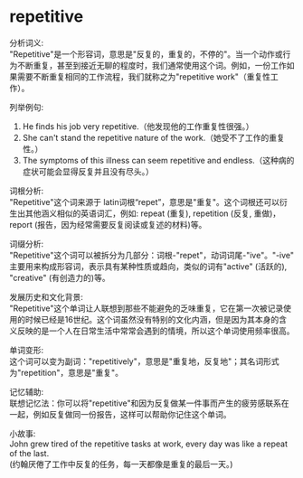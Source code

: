 # repetitive

分析词义:  
"Repetitive"是一个形容词，意思是"反复的，重复的，不停的"。当一个动作或行为不断重复，甚至到接近无聊的程度时，我们通常使用这个词。例如，一份工作如果需要不断重复相同的工作流程，我们就称之为"repetitive work"（重复性工作）。

  

列举例句:

  

1.  He finds his job very repetitive.（他发现他的工作重复性很强。）
2.  She can't stand the repetitive nature of the work.（她受不了工作的重复性。）
3.  The symptoms of this illness can seem repetitive and endless.（这种病的症状可能会显得反复并且没有尽头。）

  

词根分析:  
"Repetitive"这个词来源于 latin词根“repet”，意思是"重复"。这个词根还可以衍生出其他涵义相似的英语词汇，例如: repeat (重复), repetition (反复, 重做)，report (报告，因为经常需要反复阅读或复述的材料)等。

  

词缀分析:  
"Repetitive"这个词可以被拆分为几部分：词根-"repet"，动词词尾-"ive"。"-ive" 主要用来构成形容词，表示具有某种性质或趋向，类似的词有"active" (活跃的), "creative" (有创造力的)等。

  

发展历史和文化背景:  
"Repetitive"这个单词让人联想到那些不能避免的乏味重复，它在第一次被记录使用的时候已经是16世纪。这个词虽然没有特别的文化内涵，但是因为其本身的含义反映的是一个人在日常生活中常常会遇到的情境，所以这个单词使用频率很高。

  

单词变形:  
这个词可以变为副词："repetitively"，意思是"重复地，反复地"；其名词形式为"repetition"，意思是"重复"。

  

记忆辅助:  
联想记忆法：你可以将"repetitive"和因为反复做某一件事而产生的疲劳感联系在一起，例如反复做同一份报告，这样可以帮助你记住这个单词。

  

小故事:  
John grew tired of the repetitive tasks at work, every day was like a repeat of the last.  
(约翰厌倦了工作中反复的任务，每一天都像是重复的最后一天。)
